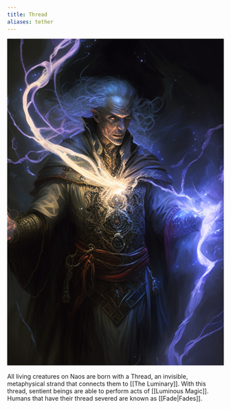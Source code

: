 ```yaml
---
title: Thread
aliases: tether
---
```

![Acronist's Thread|400](./images/Morne_the_mage_and_ethereal_rope_made_of_light_coming_from_his__40c7b080-0aa4-4e31-8b27-e583d0f576f0.png "right center vertical")

All living creatures on Naos are born with a Thread, an invisible, metaphysical strand that connects them to [[The Luminary]]. With this thread, sentient beings are able to perform acts of [[Luminous Magic]]. Humans that have their thread severed are known as [[Fade|Fades]].
